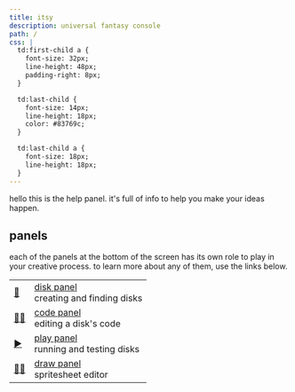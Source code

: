 ```yaml
---
title: itsy
description: universal fantasy console
path: /
css: |
  td:first-child a {
    font-size: 32px;
    line-height: 48px;
    padding-right: 8px;
  }

  td:last-child {
    font-size: 14px;
    line-height: 18px;
    color: #83769c;
  }

  td:last-child a {
    font-size: 18px;
    line-height: 18px;
  }
---
```


hello this is the help panel. it's full of info to help you make your ideas
happen.

## panels

each of the panels at the bottom of the screen has its own role to play in your
creative process. to learn more about any of them, use the links below.

|             |                                                   |
| ----------- | ------------------------------------------------- |
| ️[💾][disk] | [disk panel][disk]<br/>creating and finding disks |
| ️[👩‍💻][code] | [code panel][code]<br/>editing a disk's code      |
| ️[▶️][play] | [play panel][play]<br/>running and testing disks  |
| ️[👩‍🎨][draw] | [draw panel][draw]<br/>spritesheet editor         |

[disk]: /disk
[code]: /code
[play]: /play
[draw]: /draw
